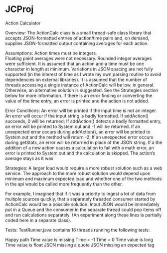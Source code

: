 # JCProj
Action Calculator

Overview:
The ActionCalc class is a small thread-safe class library that accepts JSON-formatted entries of action/time pairs and, on demand, supplies JSON-formatted output containing averages for each action.

Assumptions: 
Action times must be integers.  
Floating point averages were not necessary.
Rounded integer averages were sufficient.
It is assumed that an action and a time must be one character in length at minimum.
Variations in JSON spacing are not fully supported (in the interest of time as I wrote my own parsing routine to avoid dependencies on external libraries).
It is assumed that the number of threads accessing a single instance of ActionCalc will be low, in general.  Otherwise, an alternative solution is suggested.  See the Strategies section below for more information.
If there is an error finding or converting the value of the time entry, an error is printed and the action is not added.

Error Conditions: 
An error will be printed if the input time is not an integer.
An error will occur if the input string is badly formatted.
If addAction() succeeds, 0 will be returned;
If addAction() detects a badly formatted entry, an error will be printed to System.out and  -1 will be returned.
If an unexpected error occurs during addAction(), an error will be printed to System.out and the method will return -2;
If an unexpected error occurs during getStats, an error will be returned in place of the JSON string.
If a the addition of a new action causes a calculation to fail with a math error, an error is printed to System.out and the calculation is skipped.  The action’s average stays as it was

Strategies:
A larger load would require a more robust solution such as a web service.  The approach to the more robust solution would depend upon minimum and maximum expected load and whether one of the two methods in the api would be called more frequently than the other.

For example, I imagined that if it was a priority to ingest a lot of data from multiple sources quickly, that a separately threaded consumer started by ActionCalc would be a possible solution.  Input JSON would be immediately put in a Queue and the consumer in the  separate thread could pop items off and run calculations separately.  (An experiment along these lines is partially coded here in a separate class).

Tests:
TestRunner.java contains 16 threads running the following tests:

Happy path
Time value is missing
Time = -1
Time = 0
Time value is long
Time value is float
JSON missing a quote
JSON missing an expected tag
